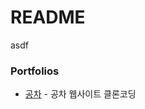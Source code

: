 # README
 asdf

### Portfolios

- [공차](https://github.com/jiyong16/Gongcha-Project) - 공차 웹사이트 클론코딩 

